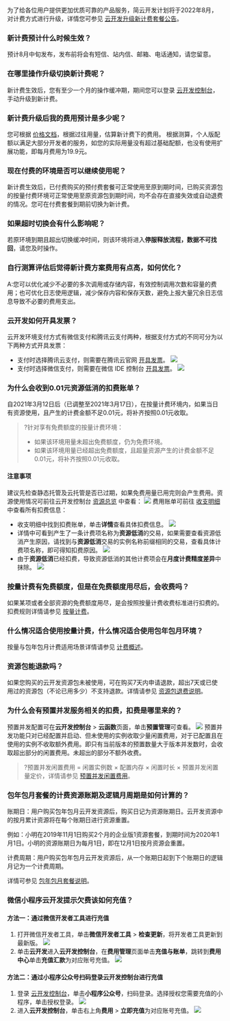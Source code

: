 
为了给各位用户提供更加优质可靠的产品服务，简云开发计划将于2022年8月，对计费方式进行升级，详情您可参见 [云开发升级新计费套餐公告](https://cloud.tencent.com/document/product/876/75212)。

### 新计费预计什么时候生效？
预计8月中旬发布，发布前将会有短信、站内信、邮箱、电话通知，请您留意。

### 在哪里操作升级切换新计费呢？
新计费生效后，您有至少一个月的操作缓冲期，期间您可以登录 [云开发控制台](https://console.cloud.tencent.com/tcb/env/index?rid=4)，手动升级到新计费。

### 新计费升级后我的费用预计是多少呢？
您可根据 [价格文档](https://cloud.tencent.com/document/product/876/75213)，根据过往用量，估算新计费下的费用。
根据测算，个人版配额以满足大部分开发者的服务，如您的实际用量没有超过基础配额，也没有使用扩展功能，即每月费用为19.9元。

### 现在付费的环境是否可以继续使用呢？
新计费生效后，已付费购买的预付费套餐可正常使用至原到期时间，已购买资源包的按量付费环境可正常使用至原资源包到期时间，均不会存在直接失效或自动退费的情况。您可在付费套餐到期前切换为新计费。

### 如果超时切换会有什么影响呢？
若原环境到期且超出切换缓冲时间，则该环境将进入**停服释放流程，数据不可找回**，请您及时操作。


### 自行测算评估后觉得新计费方案费用有点高，如何优化？
A:您可以优化减少不必要的多次调用或存储内容，有效控制调用次数和容量的费用；也可优化日志使用逻辑，减少保存内容和保存天数，避免上报大量冗余日志信息导致不必要的费用支出。



### 云开发如何开具发票？
云开发环境支付方式有微信支付和腾讯云支付两种，根据支付方式的不同可分为以下两种方式开具发票：
-  支付时选择腾讯云支付，则需要在腾讯云官网 [开具发票](https://cloud.tencent.com/document/product/555/7434)。
![](https://qcloudimg.tencent-cloud.cn/raw/993d923f97235e5606e550f757d098ec.png)
- 支付时选择微信支付，则需要在微信 IDE 控制台 [开具发票](https://developers.weixin.qq.com/miniprogram/dev/wxcloud/billing/invoice.html)。
![](https://qcloudimg.tencent-cloud.cn/raw/2990b43a93bbb48edb048ee022ebe54b.png)


### 为什么会收到0.01元资源低消的扣费账单？
自2021年3月12日后（已调整至2021年3月17日），在按量计费环境内，如果当日有资源使用，且产生的计费金额不足0.01元，将补齐按照0.01元收取。

>?针对享有免费额度的按量计费环境：
>- 如果该环境用量未超出免费额度，仍为免费环境。
>- 如果该环境用量已经超出免费额度，且超量资源产生的计费金额不足0.01元，将补齐按照0.01元收取。


#### 注意事项
建议先检查静态托管及云托管是否已过期，如果免费用量已用完则会产生费用。资源使用情况可前往云开发控制台 [资源总览](https://console.cloud.tencent.com/tcb/env/overview) 中查看：
![](https://qcloudimg.tencent-cloud.cn/raw/b59cc4346b8aff36610bf8cdc6b431ac.png)
费用账单可前往 [收支明细](https://console.cloud.tencent.com/expense/transactions) 中查看所有扣费信息：
- 收支明细中找到扣费账单，单击**详情**查看具体扣费信息。
![](https://main.qcloudimg.com/raw/eeb07b5f3c948c468614300aa0261752.png)
- 详情中可看到产生了一条计费项名称为**资源低消**的交易，如果需要查看资源低消产生原因，请找到与**资源低消**交易的实例名称前缀相同的交易，查看具体计费项名称，即可得知扣费原因。
![](https://main.qcloudimg.com/raw/d8aa4c8fc33c75b0d443caa71f7fa8b3.png)
- 由于**资源低消**已经扣费，导致资源低消的其他计费项会在**月度计费精度差异**中抹除。
![](https://main.qcloudimg.com/raw/50a75a7ba1decf9372b78b4a7b27756c.png)

### 按量计费有免费额度，但是在免费额度用尽后，会收费吗？
如果某项或者全部资源的免费额度用尽，是会按照按量计费收费标准进行扣费的。扣费规则详情请参见 [按量计费](https://cloud.tencent.com/document/product/876/39095#.E6.8C.89.E9.87.8F.E8.AE.A1.E8.B4.B9)。

### 什么情况适合使用按量计费，什么情况适合使用包年包月环境？
按量与包年包月计费适用场景详情请参见 [计费概述](https://cloud.tencent.com/document/product/876/18864)。

### 资源包能退款吗？
如果您购买的云开发资源包未被使用，可在购买7天内申请退款，超出7天或已使用过的资源包（不论已用多少）不支持退款。详情请参见 [资源包退费说明](https://cloud.tencent.com/document/product/876/59285)。


### 为什么会有预置并发服务相关的扣费，扣费是哪里来的？

预置并发配置可在**云开发控制台** > **云函数**页面，单击**预置管理**可查看。
![](https://qcloudimg.tencent-cloud.cn/raw/609cb819a925d84fc150693fbf79a74c.png)
预置并发功能只对已经配置并启动、但未使用的实例收取少量闲置费用，对于已配置且在使用的实例不收取额外费用。即只有当前版本的预置数量大于版本并发数时，会收取超出部分的闲置费用。未超出的部分不额外收费。
>?预置并发闲置费用 = 闲置实例数 × 配置内存 × 闲置时长 × 预置并发闲置量定价，详情请参见 [预置并发闲置费用](https://cloud.tencent.com/document/product/876/39095#.E9.A2.84.E7.BD.AE.E5.B9.B6.E5.8F.91.E9.97.B2.E7.BD.AE.E8.B4.B9.E7.94.A8)。

### 包年包月套餐的计费资源账期及逻辑月周期是如何计算的？
账期日：用户购买包年包月云开发资源后，购买日记为资源账期日。云开发资源中的按月累计资源将在每个账期日进行资源重置。

例如：小明在2019年11月1日购买2个月的企业版1资源套餐，到期时间为2020年1月1日。小明的资源账期日为每月1日，即在12月1日按月资源会重置。

计费周期：用户购买包年包月云开发资源后，从一个账期日起到下个账期日的逻辑月记为一个计费周期。

详情可参见 [包年包月套餐说明](https://cloud.tencent.com/document/product/876/39093)。

### 微信小程序云开发提示欠费该如何充值？
#### 方法一：通过微信开发者工具进行充值
1. 打开微信开发者工具，单击**微信开发者工具** > **检查更新**，将开发者工具更新到最新版。
![](https://qcloudimg.tencent-cloud.cn/raw/2a19cad271dafd3ee2e5f87aa2bb51bf.png)
2. 单击**云开发**进入**云开发控制台**，在**费用管理**页面单击**充值与账单**，跳转到**费用中心**单击**充值汇款**为对应账号充值。
![](https://qcloudimg.tencent-cloud.cn/raw/1624ed6f511d2f8ce0dd0d4846d5fa46.png)

#### 方法二：通过小程序公众号扫码登录云开发控制台进行充值
1. 登录 [云开发控制台](https://console.cloud.tencent.com/tcb)，单击**小程序公众号**，扫码登录。选择授权您需要充值的小程序，单击授权登录。
![](https://qcloudimg.tencent-cloud.cn/raw/b4e69ae806959b97893e0b3d6f323be3.jpg)
2. 进入**云开发控制台**，单击右上角**费用** > **立即充值**为对应账号充值。
![](https://qcloudimg.tencent-cloud.cn/raw/868655938c82e691cdec15ee312e294a.png)
